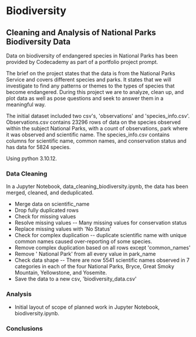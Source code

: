 # Biodiversity
## Cleaning and Analysis of National Parks Biodiversity Data

Data on biodiversity of endangered species in National Parks has been provided by Codecademy as part of a portfolio project prompt.

The brief on the project states that the data is from the National Parks Service and covers different species and parks. It states that we will investigate to find any patterns or themes to the types of species that become endangered. During this project we are to analyze, clean up, and plot data as well as pose questions and seek to answer them in a meaningful way. 

The initial dataset included two csv's, 'observations' and 'species_info.csv'. Observations.csv contains 23296 rows  of data on the species observed  within the subject National Parks, with a count of observations, park where it was observed and scientific name. The species_info.csv contains columns for scientific name, common names, and conservation status and has data for 5824 species.

Using python 3.10.12.

### Data Cleaning
In a Jupyter Notebook, data_cleaning_biodiversity.ipynb, the data has been merged, cleaned,  and deduplicated. 
- Merge data on scientific_name
- Drop fully duplicated rows
- Check for missing values
- Resolve missing values -- Many missing values for conservation status
- Replace missing values with 'No Status'
- Check for complex duplication -- duplicate scientific name with unique common names caused over-reporting of some species.
- Remove complex duplication based on all rows except 'common_names'
- Remove ' National Park' from all every value in park_name
- Check data shape -- There are now 5541 scientific names observed in 7 categories in each of the four National Parks, Bryce, Great Smoky Mountain, Yellowstone, and Yosemite.
- Save the data to a new csv, 'biodiversity_data.csv'

### Analysis
 - Initial layout of scope of planned work in Jupyter Notebook, biodiversity.ipynb. 

### Conclusions